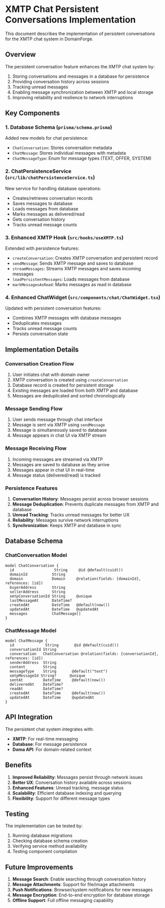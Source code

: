 # XMTP Chat Persistent Conversations Implementation

This document describes the implementation of persistent conversations for the XMTP chat system in DomainForge.

## Overview

The persistent conversation feature enhances the XMTP chat system by:
1. Storing conversations and messages in a database for persistence
2. Providing conversation history across sessions
3. Tracking unread messages
4. Enabling message synchronization between XMTP and local storage
5. Improving reliability and resilience to network interruptions

## Key Components

### 1. Database Schema (`prisma/schema.prisma`)

Added new models for chat persistence:
- `ChatConversation`: Stores conversation metadata
- `ChatMessage`: Stores individual messages with metadata
- `ChatMessageType`: Enum for message types (TEXT, OFFER, SYSTEM)

### 2. ChatPersistenceService (`src/lib/chatPersistenceService.ts`)

New service for handling database operations:
- Creates/retrieves conversation records
- Saves messages to database
- Loads messages from database
- Marks messages as delivered/read
- Gets conversation history
- Tracks unread message counts

### 3. Enhanced XMTP Hook (`src/hooks/useXMTP.ts`)

Extended with persistence features:
- `createConversation`: Creates XMTP conversation and persistent record
- `sendMessage`: Sends XMTP message and saves to database
- `streamMessages`: Streams XMTP messages and saves incoming messages
- `loadPersistentMessages`: Loads messages from database
- `markMessagesAsRead`: Marks messages as read in database

### 4. Enhanced ChatWidget (`src/components/chat/ChatWidget.tsx`)

Updated with persistent conversation features:
- Combines XMTP messages with database messages
- Deduplicates messages
- Tracks unread message counts
- Persists conversation state

## Implementation Details

### Conversation Creation Flow

1. User initiates chat with domain owner
2. XMTP conversation is created using `createConversation`
3. Database record is created for persistent storage
4. Existing messages are loaded from both XMTP and database
5. Messages are deduplicated and sorted chronologically

### Message Sending Flow

1. User sends message through chat interface
2. Message is sent via XMTP using `sendMessage`
3. Message is simultaneously saved to database
4. Message appears in chat UI via XMTP stream

### Message Receiving Flow

1. Incoming messages are streamed via XMTP
2. Messages are saved to database as they arrive
3. Messages appear in chat UI in real-time
4. Message status (delivered/read) is tracked

### Persistence Features

1. **Conversation History**: Messages persist across browser sessions
2. **Message Deduplication**: Prevents duplicate messages from XMTP and database
3. **Unread Tracking**: Tracks unread messages for better UX
4. **Reliability**: Messages survive network interruptions
5. **Synchronization**: Keeps XMTP and database in sync

## Database Schema

### ChatConversation Model
```
model ChatConversation {
  id                  String     @id @default(cuid())
  domainId           String
  domain             Domain     @relation(fields: [domainId], references: [id])
  buyerAddress       String
  sellerAddress      String
  xmtpConversationId String     @unique
  lastMessageAt      DateTime?
  createdAt          DateTime   @default(now())
  updatedAt          DateTime   @updatedAt
  messages           ChatMessage[]
}
```

### ChatMessage Model
```
model ChatMessage {
  id              String       @id @default(cuid())
  conversationId String
  conversation   ChatConversation @relation(fields: [conversationId], references: [id])
  senderAddress  String
  content        String
  messageType    String       @default("text")
  xmtpMessageId String?      @unique
  sentAt         DateTime     @default(now())
  deliveredAt    DateTime?
  readAt         DateTime?
  createdAt      DateTime     @default(now())
  updatedAt      DateTime     @updatedAt
}
```

## API Integration

The persistent chat system integrates with:
- **XMTP**: For real-time messaging
- **Database**: For message persistence
- **Doma API**: For domain-related context

## Benefits

1. **Improved Reliability**: Messages persist through network issues
2. **Better UX**: Conversation history available across sessions
3. **Enhanced Features**: Unread tracking, message status
4. **Scalability**: Efficient database indexing and querying
5. **Flexibility**: Support for different message types

## Testing

The implementation can be tested by:
1. Running database migrations
2. Checking database schema creation
3. Verifying service method availability
4. Testing component compilation

## Future Improvements

1. **Message Search**: Enable searching through conversation history
2. **Message Attachments**: Support for file/image attachments
3. **Push Notifications**: Browser/system notifications for new messages
4. **Message Encryption**: End-to-end encryption for database storage
5. **Offline Support**: Full offline messaging capability
